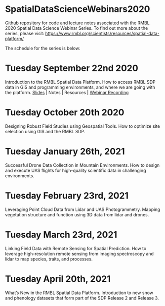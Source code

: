 # SpatialDataScienceWebinars2020
Github repository for code and lecture notes associated with the RMBL 2020 Spatial Data Science Webinar Series. To find out more about the series, please visit:
https://www.rmbl.org/scientists/resources/spatial-data-platform/

The schedule for the series is below:

# Tuesday September 22nd 2020
Introduction to the RMBL Spatial Data Platform. How to access RMBL SDP data in GIS and programming environments, and where we are going with the platform.
[Slides](https://github.com/ikb-rmbl/SpatialDataScienceWebinars2020/blob/master/Webinar1_SDP_Intro/slides/SpatialDataScienceWebinar1_SDP_Intro.pdf) | Notes | Resources | [Webinar Recording](https://youtu.be/0PdRIbA0QJM)

# Tuesday October 20th 2020 
Designing Robust Field Studies using Geospatial Tools. How to optimize site selection using GIS and the RMBL SDP.

# Tuesday January 26th, 2021 
Successful Drone Data Collection in Mountain Environments. How to design and execute UAS flights for high-quality scientific data in challenging environments.

# Tuesday February 23rd, 2021 
Leveraging Point Cloud Data from Lidar and UAS Photogrammetry. Mapping vegetation structure and function using 3D data from lidar and drones.

# Tuesday March 23rd, 2021 
Linking Field Data with Remote Sensing for Spatial Prediction. How to leverage high-resolution remote sensing from imaging spectroscopy and lidar to map species, traits, and processes.

# Tuesday April 20th, 2021 
What’s New in the RMBL Spatial Data Platform. Introduction to new snow and phenology datasets that form part of the SDP Release 2 and Release 3.
